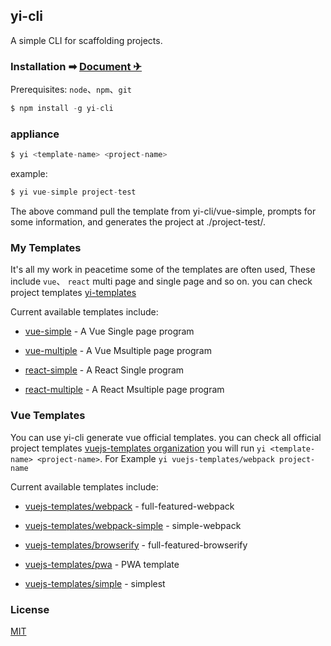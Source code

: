 ## yi-cli

A simple CLI for scaffolding projects.

### Installation  ➡ [Document ✈](https://yi-cli.github.io/yi-cli/)

Prerequisites: `node`、`npm`、`git`

```js
$ npm install -g yi-cli
```

### appliance

```js
$ yi <template-name> <project-name>
```

example:

```js
$ yi vue-simple project-test
```
The above command pull the template from yi-cli/vue-simple, prompts for some information, and generates the project at ./project-test/.

### My Templates

It's all my work in peacetime some of the templates are often used, These include `vue`、 `react` multi page and single page and so on. you can check project templates [yi-templates](https://github.com/yi-cli)

Current available templates include:

- [vue-simple](https://github.com/yi-cli/vue-simple) - A Vue Single page program

- [vue-multiple](https://github.com/yi-cli/vue-multiple) - A Vue Msultiple page program

- [react-simple](https://github.com/yi-cli/react-simple) - A React Single program

- [react-multiple](https://github.com/yi-cli/react-multiple) - A React Msultiple page program




### Vue Templates

You can use yi-cli generate vue official templates. you can check all official project templates [vuejs-templates organization](https://github.com/vuejs-templates) you will run `yi <template-name> <project-name>`. For Example `yi vuejs-templates/webpack project-name`

Current available templates include:

- [vuejs-templates/webpack](https://github.com/vuejs-templates/webpack) - full-featured-webpack

- [vuejs-templates/webpack-simple](https://github.com/vuejs-templates/webpack-simple) - simple-webpack

- [vuejs-templates/browserify](https://github.com/vuejs-templates/browserify) - full-featured-browserify

- [vuejs-templates/pwa](https://github.com/vuejs-templates/pwa) - PWA template

- [vuejs-templates/simple](https://github.com/vuejs-templates/simple) - simplest

### License
[MIT](https://github.com/yi-cli/yi-cli/blob/master/LICENSE)